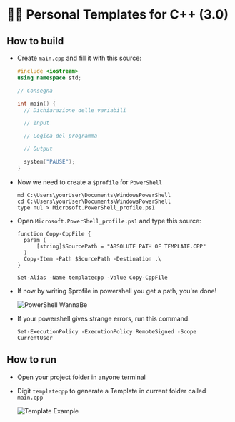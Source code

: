 # 👨‍💻 Personal Templates for C++ (3.0)

## How to build

- Create `main.cpp` and fill it with this source:
  ```cpp
  #include <iostream>
  using namespace std;

  // Consegna

  int main() {
    // Dichiarazione delle variabili

    // Input

    // Logica del programma

    // Output

    system("PAUSE");
  }
  ```

- Now we need to create a `$profile` for `PowerShell`

  ```
  md C:\Users\yourUser\Documents\WindowsPowerShell
  cd C:\Users\yourUser\Documents\WindowsPowerShell
  type nul > Microsoft.PowerShell_profile.ps1
  ```
- Open `Microsoft.PowerShell_profile.ps1` and type this source:
  ```
  function Copy-CppFile {
    param (
        [string]$SourcePath = "ABSOLUTE PATH OF TEMPLATE.CPP"
    )
    Copy-Item -Path $SourcePath -Destination .\
  }

  Set-Alias -Name templatecpp -Value Copy-CppFile
  ```
  
- If now by writing $profile in powershell you get a path, you're done!
  
  ![PowerShell WannaBe](https://i.postimg.cc/zfhq47Lf/powershell8.png)

- If your powershell gives strange errors, run this command:
  ```
  Set-ExecutionPolicy -ExecutionPolicy RemoteSigned -Scope CurrentUser
  ```

## How to run

- Open your project folder in anyone terminal
- Digit `templatecpp` to generate a Template in current folder called `main.cpp`
  
  ![Template Example](https://i.postimg.cc/3xJsgBjq/template.png)

